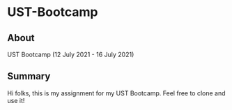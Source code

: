 # UST-Bootcamp

## About

UST Bootcamp (12 July 2021 - 16 July 2021)

## Summary

Hi folks, this is my assignment for my UST Bootcamp. Feel free to clone and use it!
